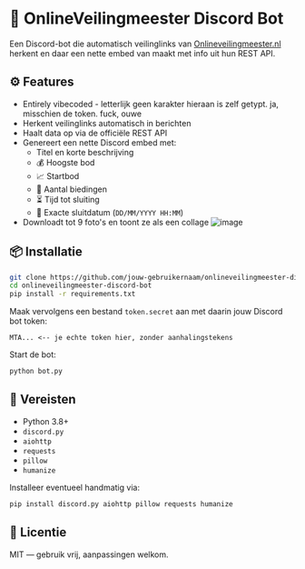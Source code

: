 # 🧾 OnlineVeilingmeester Discord Bot

Een Discord-bot die automatisch veilinglinks van [Onlineveilingmeester.nl](https://www.onlineveilingmeester.nl) herkent en daar een nette embed van maakt met info uit hun REST API.

## ⚙️ Features

- Entirely vibecoded - letterlijk geen karakter hieraan is zelf getypt. ja, misschien de token. fuck, ouwe
- Herkent veilinglinks automatisch in berichten
- Haalt data op via de officiële REST API
- Genereert een nette Discord embed met:
  - Titel en korte beschrijving
  - 💰 Hoogste bod
  - 📈 Startbod
  - 🔨 Aantal biedingen
  - ⏳ Tijd tot sluiting
  - 📅 Exacte sluitdatum (`DD/MM/YYYY HH:MM`)
- Downloadt tot 9 foto's en toont ze als een collage
![image](https://github.com/user-attachments/assets/c3fae9d5-e20e-4de6-8bb2-199951fa844b)


## 📦 Installatie

```bash
git clone https://github.com/jouw-gebruikernaam/onlineveilingmeester-discord-bot.git
cd onlineveilingmeester-discord-bot
pip install -r requirements.txt
```

Maak vervolgens een bestand `token.secret` aan met daarin jouw Discord bot token:

```
MTA... <-- je echte token hier, zonder aanhalingstekens
```

Start de bot:

```bash
python bot.py
```

## 🧰 Vereisten

- Python 3.8+
- `discord.py`
- `aiohttp`
- `requests`
- `pillow`
- `humanize`

Installeer eventueel handmatig via:

```bash
pip install discord.py aiohttp pillow requests humanize
```

## 📜 Licentie

MIT — gebruik vrij, aanpassingen welkom.
